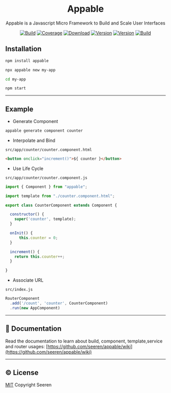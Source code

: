 <h1 align="center">Appable</h1>

<p align="center">
Appable is a Javascript Micro Framework to Build and Scale User Interfaces
</p>

<p align="center">
<a href="https://travis-ci.org/seeren/appable"><img src="https://travis-ci.org/seeren/appable.svg?branch=master" alt="Build"></a>
<a href="https://coveralls.io/github/seeren/appable?branch=master"><img src="https://coveralls.io/repos/github/seeren/appable/badge.svg?branch=master" alt="Coverage"></a>
<a href="https://www.npmjs.com/package/appable"><img src="https://img.shields.io/npm/dt/appable.svg" alt="Download"></a>
<a href="https://www.npmjs.com/package/appable"><img src="https://img.shields.io/npm/v/appable.svg" alt="Version"></a>
<a href="./LICENSE"><img src="https://img.shields.io/npm/l/appable.svg" alt="Version"></a>
<a href="https://www.codacy.com/manual/seeren/appable?utm_source=github.com&amp;utm_medium=referral&amp;utm_content=seeren/appable&amp;utm_campaign=Badge_Grade"><img src="https://api.codacy.com/project/badge/Grade/5de3e97bcbe74350a5a6c47b99b4b735" alt="Build"></a>
</p>

## Installation

```bash
npm install appable
```

```bash
npx appable new my-app
```

```bash
cd my-app
```

```bash
npm start
```

___

## Example

* Generate Component

```bash
appable generate component counter
```

* Interpolate and Bind

`src/app/counter/counter.component.html`

```html
<button onclick="increment()">${ counter }</button>
```

* Use Life Cycle

`src/app/counter/counter.component.js`

```js
import { Component } from "appable";

import template from "./counter.component.html";

export class CounterComponent extends Component {

  constructor() {
    super('counter', template);
  }

  onInit() {
      this.counter = 0;
  }

  increment() {
    return this.counter++;
  }

}
```

* Associate URL

`src/index.js`

```js
RouterComponent
  .add('/count', 'counter', CounterComponent)
  .run(new AppComponent)
```

___

## 📘 Documentation

Read the documentation to learn about build, component, template,service and router usages: [https://github.com/seeren/appable/wiki](https://github.com/seeren/appable/wiki)

___

## ©️ License

[MIT](LICENSE) Copyright Seeren